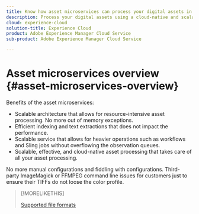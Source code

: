 ```yaml
---
title: Know how asset microservices can process your digital assets in the cloud
description: Process your digital assets using a cloud-native and scalable assets processing Cloud Service.
cloud: experience-cloud
solution-title: Experience Cloud
product: Adobe Experience Manager Cloud Service
sub-product: Adobe Experience Manager Cloud Service

---
```


# Asset microservices overview {#asset-microservices-overview}

Benefits of the asset microservices:

* Scalable architecture that allows for resource-intensive asset processing. No more out of memory exceptions.
* Efficient indexing and text extractions that does not impact the performance.
* Scalable service that allows for heavier operations such as workflows and Sling jobs without overflowing the observation queues.
* Scalable, effective, and cloud-native asset processing that takes care of all your asset processing.

No more manual configurations and fiddling with configurations. Third-party ImageMagick or FFMPEG command line issues for customers just to ensure their TIFFs do not loose the color profile.

>[!MORELIKETHIS]
>
>[Supported file formats](file-format-support.md)
